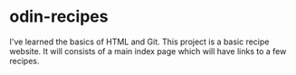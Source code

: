 # odin-recipes

I've learned the basics of HTML and Git.
This project is a basic recipe website.
It will consists of a main index page which will have links to a few recipes.